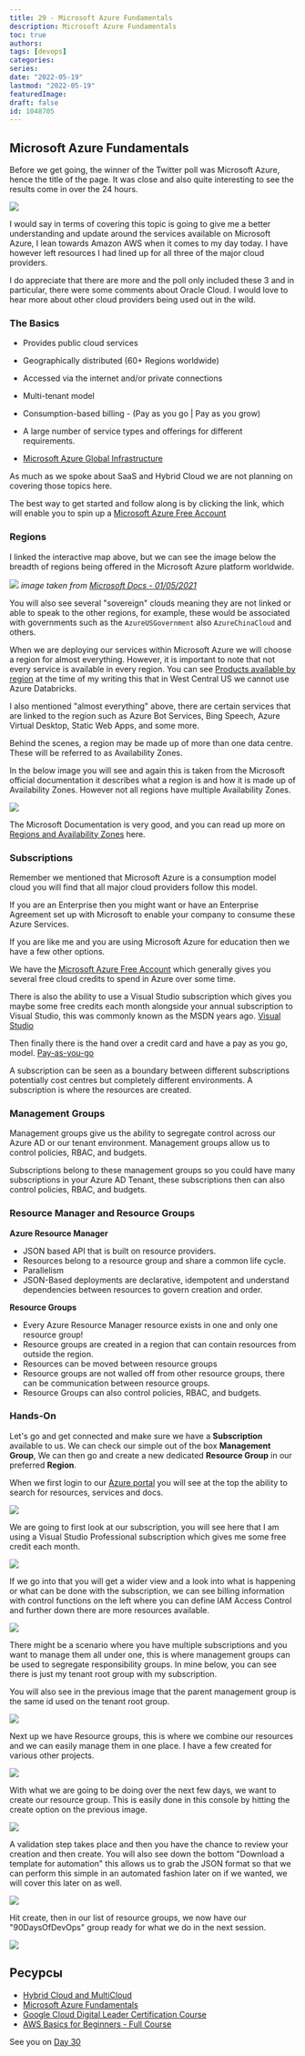 ```yaml
---
title: 29 - Microsoft Azure Fundamentals
description: Microsoft Azure Fundamentals
toc: true
authors:
tags: [devops]
categories:
series: 
date: "2022-05-19"
lastmod: "2022-05-19"
featuredImage:
draft: false
id: 1048705
---
```

## Microsoft Azure Fundamentals 

Before we get going, the winner of the Twitter poll was Microsoft Azure, hence the title of the page. It was close and also quite interesting to see the results come in over the 24 hours. 

![](../images/Day29_Cloud1.png?v1)

I would say in terms of covering this topic is going to give me a better understanding and update around the services available on Microsoft Azure, I lean towards Amazon AWS when it comes to my day today. I have however left resources I had lined up for all three of the major cloud providers. 

I do appreciate that there are more and the poll only included these 3 and in particular, there were some comments about Oracle Cloud. I would love to hear more about other cloud providers being used out in the wild. 

### The Basics 

- Provides public cloud services 
- Geographically distributed (60+ Regions worldwide)
- Accessed via the internet and/or private connections 
- Multi-tenant model 
- Consumption-based billing - (Pay as you go | Pay as you grow) 
- A large number of service types and offerings for different requirements. 

- [Microsoft Azure Global Infrastructure](https://infrastructuremap.microsoft.com/explore)

As much as we spoke about SaaS and Hybrid Cloud we are not planning on covering those topics here. 

The best way to get started and follow along is by clicking the link, which will enable you to spin up a [Microsoft Azure Free Account](https://azure.microsoft.com/en-gb/free/)

### Regions 

I linked the interactive map above, but we can see the image below the breadth of regions being offered in the Microsoft Azure platform worldwide. 

![](../images/Day29_Cloud2.png?v1)
*image taken from [Microsoft Docs - 01/05/2021](https://docs.microsoft.com/en-us/azure/networking/microsoft-global-network)*

You will also see several "sovereign" clouds meaning they are not linked or able to speak to the other regions, for example, these would be associated with governments such as the `AzureUSGovernment` also `AzureChinaCloud` and others. 

When we are deploying our services within Microsoft Azure we will choose a region for almost everything. However, it is important to note that not every service is available in every region. You can see [Products available by region](https://azure.microsoft.com/en-us/global-infrastructure/services/?products=all) at the time of my writing this that in West Central US we cannot use Azure Databricks. 

I also mentioned "almost everything" above, there are certain services that are linked to the region such as Azure Bot Services, Bing Speech, Azure Virtual Desktop, Static Web Apps, and some more. 

Behind the scenes, a region may be made up of more than one data centre. These will be referred to as Availability Zones. 

In the below image you will see and again this is taken from the Microsoft official documentation it describes what a region is and how it is made up of Availability Zones. However not all regions have multiple Availability Zones. 

![](../images/Day29_Cloud3.png?v1)

The Microsoft Documentation is very good, and you can read up more on [Regions and Availability Zones](https://docs.microsoft.com/en-us/azure/availability-zones/az-overview) here. 

### Subscriptions  

Remember we mentioned that Microsoft Azure is a consumption model cloud you will find that all major cloud providers follow this model. 

If you are an Enterprise then you might want or have an Enterprise Agreement set up with Microsoft to enable your company to consume these Azure Services. 

If you are like me and you are using Microsoft Azure for education then we have a few other options. 

We have the [Microsoft Azure Free Account](https://azure.microsoft.com/en-gb/free/) which generally gives you several free cloud credits to spend in Azure over some time. 

There is also the ability to use a Visual Studio subscription which gives you maybe some free credits each month alongside your annual subscription to Visual Studio, this was commonly known as the MSDN years ago. [Visual Studio](https://azure.microsoft.com/en-us/pricing/member-offers/credit-for-visual-studio-subscribers/)

Then finally there is the hand over a credit card and have a pay as you go, model. [Pay-as-you-go](https://azure.microsoft.com/en-us/pricing/purchase-options/pay-as-you-go/)

A subscription can be seen as a boundary between different subscriptions potentially cost centres but completely different environments. A subscription is where the resources are created. 

### Management Groups

Management groups give us the ability to segregate control across our Azure AD or our tenant environment. Management groups allow us to control policies, RBAC, and budgets.

Subscriptions belong to these management groups so you could have many subscriptions in your Azure AD Tenant, these subscriptions then can also control policies, RBAC, and budgets. 

### Resource Manager and Resource Groups 

**Azure Resource Manager** 
- JSON based API that is built on resource providers. 
- Resources belong to a resource group and share a common life cycle. 
- Parallelism 
- JSON-Based deployments are declarative, idempotent and understand dependencies between resources to govern creation and order. 

**Resource Groups** 
- Every Azure Resource Manager resource exists in one and only one resource group! 
- Resource groups are created in a region that can contain resources from outside the region. 
- Resources can be moved between resource groups 
- Resource groups are not walled off from other resource groups, there can be communication between resource groups. 
- Resource Groups can also control policies, RBAC, and budgets. 

### Hands-On 

Let's go and get connected and make sure we have a **Subscription** available to us. We can check our simple out of the box **Management Group**, We can then go and create a new dedicated **Resource Group** in our preferred **Region**. 

When we first login to our [Azure portal](https://portal.azure.com/#home) you will see at the top the ability to search for resources, services and docs. 

![](../images/Day29_Cloud4.png?v1)

We are going to first look at our subscription, you will see here that I am using a Visual Studio Professional subscription which gives me some free credit each month. 

![](../images/Day29_Cloud5.png?v1)

If we go into that you will get a wider view and a look into what is happening or what can be done with the subscription, we can see billing information with control functions on the left where you can define IAM Access Control and further down there are more resources available. 

![](../images/Day29_Cloud6.png?v1)

There might be a scenario where you have multiple subscriptions and you want to manage them all under one, this is where management groups can be used to segregate responsibility groups. In mine below, you can see there is just my tenant root group with my subscription. 

You will also see in the previous image that the parent management group is the same id used on the tenant root group. 

![](../images/Day29_Cloud7.png?v1)

Next up we have Resource groups, this is where we combine our resources and we can easily manage them in one place. I have a few created for various other projects. 

![](../images/Day29_Cloud8.png?v1)

With what we are going to be doing over the next few days, we want to create our resource group. This is easily done in this console by hitting the create option on the previous image. 

![](../images/Day29_Cloud9.png?v1)

A validation step takes place and then you have the chance to review your creation and then create. You will also see down the bottom "Download a template for automation" this allows us to grab the JSON format so that we can perform this simple in an automated fashion later on if we wanted, we will cover this later on as well. 

![](../images/Day29_Cloud10.png?v1)

Hit create, then in our list of resource groups, we now have our "90DaysOfDevOps" group ready for what we do in the next session. 

![](../images/Day29_Cloud11.png?v1)

## Ресурсы 

- [Hybrid Cloud and MultiCloud](https://www.youtube.com/watch?v=qkj5W98Xdvw)
- [Microsoft Azure Fundamentals](https://www.youtube.com/watch?v=NKEFWyqJ5XA&list=WL&index=130&t=12s)
- [Google Cloud Digital Leader Certification Course](https://www.youtube.com/watch?v=UGRDM86MBIQ&list=WL&index=131&t=10s)
- [AWS Basics for Beginners - Full Course](https://www.youtube.com/watch?v=ulprqHHWlng&t=5352s)

See you on [Day 30](../day30)
